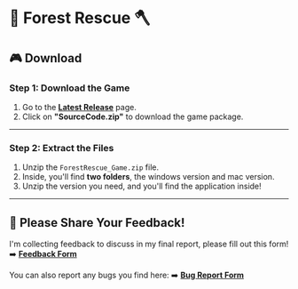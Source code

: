 # 🌲 Forest Rescue 🪓  

## 🎮 Download  

### **Step 1: Download the Game**  
1. Go to the **[Latest Release](https://github.com/Romina-x/ForestRescue/releases/tag/Release-0.1)** page.  
2. Click on **"SourceCode.zip"** to download the game package.  

---

### **Step 2: Extract the Files**  
1. Unzip the `ForestRescue_Game.zip` file.  
3. Inside, you'll find **two folders**, the windows version and mac version.
4. Unzip the version you need, and you'll find the application inside!

--- 

## 💬 Please Share Your Feedback!  
I'm collecting feedback to discuss in my final report, please fill out this form! 
➡️ **[Feedback Form](https://docs.google.com/forms/d/e/1FAIpQLSfYDNJzHmAWeYxdV7bLPPbsJIW2R6UqZe9Kt2eWmDSAP7TOhg/viewform?usp=header)**  

You can also report any bugs you find here: ➡️ **[Bug Report Form](https://docs.google.com/forms/d/1C2DCYjMNWSjHBqWtp8T-Iw0YDlmQlC47mu9CCe_cVSs/edit)**

